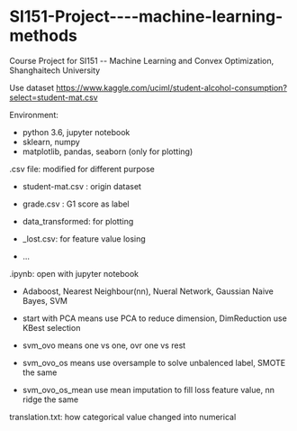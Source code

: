 # SI151-Project----machine-learning-methods
Course Project for SI151 -- Machine Learning and Convex Optimization, Shanghaitech University

Use dataset https://www.kaggle.com/uciml/student-alcohol-consumption?select=student-mat.csv

Environment:

- python 3.6, jupyter notebook
- sklearn, numpy
- matplotlib, pandas, seaborn (only for plotting)



.csv file: modified for different purpose

- student-mat.csv : origin dataset

- grade.csv : G1 score as label

- data_transformed: for plotting

- _lost.csv: for feature value losing

- ...

  

.ipynb: open with jupyter notebook

- Adaboost, Nearest Neighbour(nn), Nueral Network, Gaussian Naive Bayes, SVM

- start with PCA means use PCA to reduce dimension, DimReduction use KBest selection

- svm_ovo means one vs one, ovr one vs rest

- svm_ovo_os means use oversample to solve unbalenced label, SMOTE the same

- svm_ovo_os_mean use mean imputation to fill loss feature value, nn ridge the same

  

translation.txt: how categorical value changed into numerical
